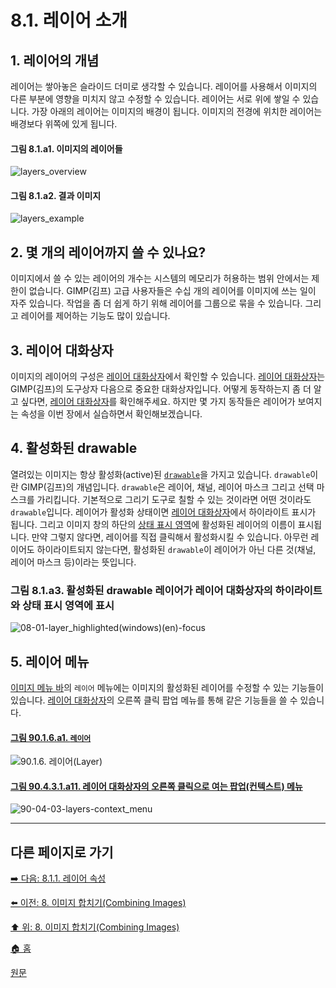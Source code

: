 # 8.1. 레이어 소개
## 1. 레이어의 개념
레이어는 쌓아놓은 슬라이드 더미로 생각할 수 있습니다. 레이어를 사용해서 이미지의 다른 부분에 영향을 미치지 않고 수정할 수 있습니다. 레이어는 서로 위에 쌓일 수 있습니다. 가장 아래의 레이어는 이미지의 배경이 됩니다. 이미지의 전경에 위치한 레이어는 배경보다 위쪽에 있게 됩니다.

#### 그림 8.1.a1. 이미지의 레이어들
![layers_overview](https://github.com/wonder13662/gimp/assets/15767104/21268812-0bff-4a6e-b431-f630dcb2d2e2)

#### 그림 8.1.a2. 결과 이미지
![layers_example](https://github.com/wonder13662/gimp/assets/15767104/c898cb64-8208-4d31-bf08-b214d9d88b00)

## 2. 몇 개의 레이어까지 쓸 수 있나요?
이미지에서 쓸 수 있는 레이어의 개수는 시스템의 메모리가 허용하는 범위 안에서는 제한이 없습니다. GIMP(김프) 고급 사용자들은 수십 개의 레이어를 이미지에 쓰는 일이 자주 있습니다. 작업을 좀 더 쉽게 하기 위해 레이어를 그룹으로 묶을 수 있습니다. 그리고 레이어를 제어하는 기능도 많이 있습니다.

## 3. 레이어 대화상자
이미지의 레이어의 구성은 [레이어 대화상자](./15-02-01-00-layers-dialog.md)에서 확인할 수 있습니다. [레이어 대화상자](./15-02-01-00-layers-dialog.md)는 GIMP(김프)의 도구상자 다음으로 중요한 대화상자입니다. 어떻게 동작하는지 좀 더 알고 싶다면, [레이어 대화상자](./15-02-01-00-layers-dialog.md)를 확인해주세요. 하지만 몇 가지 동작들은 레이어가 보여지는 속성을 이번 장에서 실습하면서 확인해보겠습니다.

## 4. 활성화된 drawable
열려있는 이미지는 항상 활성화(active)된 [`drawable`](./19-glossaryx-drawable.md)을 가지고 있습니다. `drawable`이란 GIMP(김프)의 개념입니다. `drawable`은 레이어, 채널, 레이어 마스크 그리고 선택 마스크를 가리킵니다. 기본적으로 그리기 도구로 칠할 수 있는 것이라면 어떤 것이라도 `drawable`입니다. 레이어가 활성화 상태이면 [레이어 대화상자](./15-02-01-00-layers-dialog.md)에서 하이라이트 표시가 됩니다. 그리고 이미지 창의 하단의 [상태 표시 영역](./03-02-02-09-status-area.md#90-05-09-a111)에 활성화된 레이어의 이름이 표시됩니다. 만약 그렇지 않다면, 레이어를 직접 클릭해서 활성화시킬 수 있습니다. 아무런 레이어도 하이라이트되지 않는다면, 활성화된 `drawable`이 레이어가 아닌 다른 것(채널, 레이어 마스크 등)이라는 뜻입니다.

### 그림 8.1.a3. 활성화된 drawable 레이어가 레이어 대화상자의 하이라이트와 상태 표시 영역에 표시
![08-01-layer_highlighted(windows)(en)-focus](https://github.com/wonder13662/gimp/assets/15767104/4bee9406-fe84-4143-9d8f-cc8f0ce53d1e)

## 5. 레이어 메뉴
[이미지 메뉴 바](./03-02-02-02-image-menu.md)의 `레이어` 메뉴에는 이미지의 활성화된 레이어를 수정할 수 있는 기능들이 있습니다. [레이어 대화상자](./15-02-01-00-layers-dialog.md)의 오른쪽 클릭 팝업 메뉴를 통해 같은 기능들을 쓸 수 있습니다.

<a id="90-01-06-a1"></a>

#### [그림 90.1.6.a1. `레이어`](./90-01-06-00-layer.md#90-01-06-a1)
![90.1.6. 레이어(Layer)](https://github.com/wonder13662/gimp/assets/15767104/3f4bfc3c-ecba-45b9-bca5-c4ffcc4a28bf)

<a id="90-04-03-01-a11"></a>

#### [그림 90.4.3.1.a11. 레이어 대화상자의 오른쪽 클릭으로 여는 팝업(컨텍스트) 메뉴](./90-04-03-01-00-context_menu.md#90-04-03-01-a11)
![90-04-03-layers-context_menu](https://github.com/wonder13662/gimp/assets/15767104/8af04c42-4bdb-42f1-a95e-7f870b07b11b)

***

## 다른 페이지로 가기
[➡️ 다음: 8.1.1. 레이어 속성](./08-01-01-layer_properties.md)

[⬅️ 이전: 8. 이미지 합치기(Combining Images)](./08-00-combining-images.md)

[⬆️ 위: 8. 이미지 합치기(Combining Images)](./08-00-combining-images.md)

[🏠 홈](./00-home.md)

[원문](https://docs.gimp.org/2.10/ko/gimp-image-combining.html)
